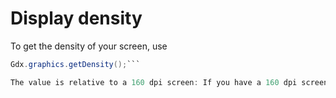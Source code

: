 # Display density #

To get the density of your screen, use

```java
Gdx.graphics.getDensity();```

The value is relative to a 160 dpi screen: If you have a 160 dpi screen installed, then 160 `*` Gdx.graphics.getDensity() equalt the actual density.